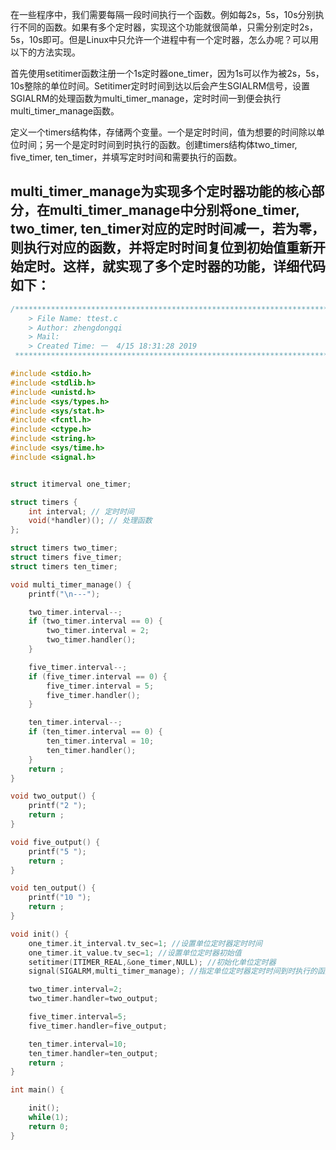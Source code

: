 在一些程序中，我们需要每隔一段时间执行一个函数。例如每2s，5s，10s分别执行不同的函数。如果有多个定时器，实现这个功能就很简单，只需分别定时2s，5s，10s即可。但是Linux中只允许一个进程中有一个定时器，怎么办呢？可以用以下的方法实现。

首先使用setitimer函数注册一个1s定时器one_timer，因为1s可以作为被2s，5s，10s整除的单位时间。Setitimer定时时间到达以后会产生SGIALRM信号，设置SGIALRM的处理函数为multi_timer_manage，定时时间一到便会执行multi_timer_manage函数。

定义一个timers结构体，存储两个变量。一个是定时时间，值为想要的时间除以单位时间；另一个是定时时间到时执行的函数。创建timers结构体two_timer, five_timer, ten_timer，并填写定时时间和需要执行的函数。

multi_timer_manage为实现多个定时器功能的核心部分，在multi_timer_manage中分别将one_timer, two_timer, ten_timer对应的定时时间减一，若为零，则执行对应的函数，并将定时时间复位到初始值重新开始定时。这样，就实现了多个定时器的功能，详细代码如下：
--------------------- 
```c
/*************************************************************************
	> File Name: ttest.c
	> Author: zhengdongqi
	> Mail: 
	> Created Time: 一  4/15 18:31:28 2019
 ************************************************************************/

#include <stdio.h>
#include <stdlib.h>
#include <unistd.h>
#include <sys/types.h>
#include <sys/stat.h>
#include <fcntl.h>
#include <ctype.h>
#include <string.h>
#include <sys/time.h>
#include <signal.h>


struct itimerval one_timer;

struct timers {
    int interval; // 定时时间
    void(*handler)(); // 处理函数
};

struct timers two_timer;
struct timers five_timer;
struct timers ten_timer;

void multi_timer_manage() {
    printf("\n---");

    two_timer.interval--;
    if (two_timer.interval == 0) {
        two_timer.interval = 2;
        two_timer.handler();
    }

    five_timer.interval--;
    if (five_timer.interval == 0) {
        five_timer.interval = 5;
        five_timer.handler();
    }

    ten_timer.interval--;
    if (ten_timer.interval == 0) {
        ten_timer.interval = 10;
        ten_timer.handler();
    }
    return ;
}

void two_output() {
    printf("2 ");
    return ;
}

void five_output() {
    printf("5 ");
    return ;
}

void ten_output() {
    printf("10 ");
    return ;
}

void init() {
    one_timer.it_interval.tv_sec=1; //设置单位定时器定时时间
    one_timer.it_value.tv_sec=1; //设置单位定时器初始值
    setitimer(ITIMER_REAL,&one_timer,NULL); //初始化单位定时器
    signal(SIGALRM,multi_timer_manage); //指定单位定时器定时时间到时执行的函数

    two_timer.interval=2;
    two_timer.handler=two_output;

    five_timer.interval=5;
    five_timer.handler=five_output;

    ten_timer.interval=10;
    ten_timer.handler=ten_output;
    return ;
}

int main() {

    init();
    while(1);
    return 0;
}
```

